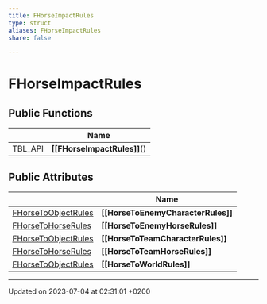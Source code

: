 ```yaml
---
title: FHorseImpactRules
type: struct
aliases: FHorseImpactRules
share: false

---
```


# FHorseImpactRules





## Public Functions

|                | Name           |
| -------------- | -------------- |
| TBL_API | **[[FHorseImpactRules]]**() |

## Public Attributes

|                | Name           |
| -------------- | -------------- |
| [FHorseToObjectRules](/docs/SDK/Source/Classes/structFHorseToObjectRules.md) | **[[HorseToEnemyCharacterRules]]**  |
| [FHorseToHorseRules](/docs/SDK/Source/Classes/structFHorseToHorseRules.md) | **[[HorseToEnemyHorseRules]]**  |
| [FHorseToObjectRules](/docs/SDK/Source/Classes/structFHorseToObjectRules.md) | **[[HorseToTeamCharacterRules]]**  |
| [FHorseToHorseRules](/docs/SDK/Source/Classes/structFHorseToHorseRules.md) | **[[HorseToTeamHorseRules]]**  |
| [FHorseToObjectRules](/docs/SDK/Source/Classes/structFHorseToObjectRules.md) | **[[HorseToWorldRules]]**  |

-------------------------------

Updated on 2023-07-04 at 02:31:01 +0200
